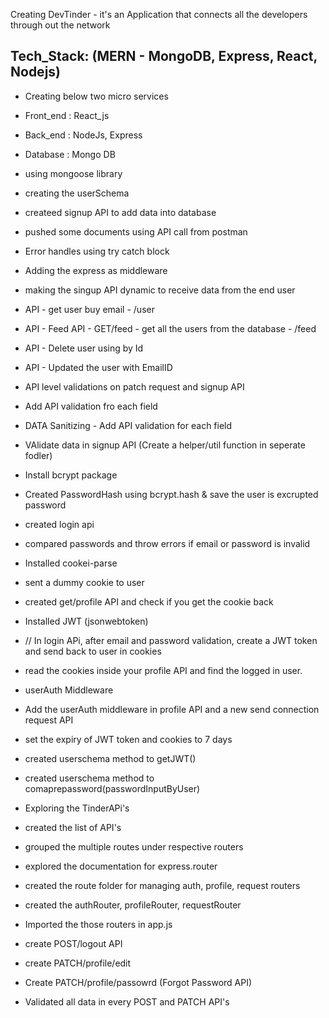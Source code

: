 Creating DevTinder - it's an Application that connects all the developers through out the network

Tech_Stack: (MERN - MongoDB, Express, React, Nodejs)
-
- Creating below two micro services 
- Front_end : React_js
- Back_end : NodeJs, Express
- Database : Mongo DB

- using mongoose library
- creating the userSchema
- createed signup API to add data into database
- pushed some documents using API call from postman
- Error handles using try catch block
- Adding the express as middleware
- making the singup API dynamic to receive data from the end user
- API - get user buy email - /user
- API - Feed API - GET/feed - get all the users from the database - /feed
- API - Delete user using by Id
- API - Updated the user with EmailID
- API level validations on patch request and signup API
- Add API validation fro each field 
- DATA Sanitizing - Add API validation for each field 
- VAlidate data in signup API (Create a helper/util function in seperate fodler)
- Install bcrypt package
- Created PasswordHash using bcrypt.hash & save the user is excrupted password
- created login api 
- compared passwords and throw errors if email or password is invalid 
- Installed cookei-parse
- sent a dummy cookie to user 
- created get/profile API and check if you get the cookie back 
- Installed JWT (jsonwebtoken)
- // In login APi, after email and password validation,  create a JWT token and send back to user in cookies
- read the cookies inside your profile API and find the logged in user.
- userAuth Middleware
- Add the userAuth middleware in profile API and a new send connection request API
- set the expiry of JWT token and cookies to 7 days
- created userschema method to getJWT()
- created userschema method to comaprepassword(passwordInputByUser)

- Exploring the TinderAPi's
- created the list of API's
- grouped the multiple routes under respective routers
- explored the documentation for express.router
- created the route folder for managing auth, profile, request routers
- created the authRouter, profileRouter, requestRouter
- Imported the those routers in app.js

- create POST/logout API
- create PATCH/profile/edit
- Create PATCH/profile/passowrd (Forgot Password API)
- Validated all data in every POST and PATCH API's

